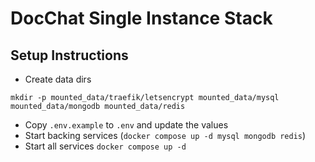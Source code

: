 # DocChat Single Instance Stack

## Setup Instructions

- Create data  dirs
```shell
mkdir -p mounted_data/traefik/letsencrypt mounted_data/mysql mounted_data/mongodb mounted_data/redis
```

- Copy `.env.example` to `.env` and update the values
- Start backing services (`docker compose up -d mysql mongodb redis`)
- Start all services `docker compose up -d`
